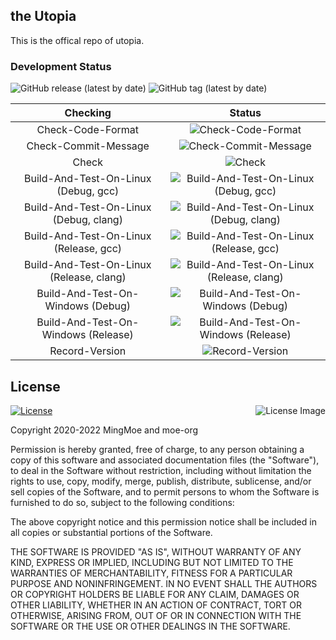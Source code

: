 ## the Utopia
This is the offical repo of utopia.

### Development Status

<img alt="GitHub release (latest by date)" src="https://img.shields.io/github/v/release/mingmoe/utopia?style=for-the-badge">
<img alt="GitHub tag (latest by date)" src="https://img.shields.io/github/v/tag/mingmoe/utopia?label=snapshot&style=for-the-badge">

<!---ubadge-auto-list-begin-->
| Checking | Status |
| :-------:|:------:|
| Check-Code-Format | ![Check-Code-Format](https://img.shields.io/badge/build-passing-green?style=for-the-badge&logo=githubactions&logoColor=white) |
| Check-Commit-Message | ![Check-Commit-Message](https://img.shields.io/badge/build-passing-green?style=for-the-badge&logo=githubactions&logoColor=white) |
| Check | ![Check](https://img.shields.io/badge/build-passing-green?style=for-the-badge&logo=githubactions&logoColor=white) |
| Build-And-Test-On-Linux (Debug, gcc) | ![Build-And-Test-On-Linux (Debug, gcc)](https://img.shields.io/badge/build-cancelled-lightgrey?style=for-the-badge&logo=githubactions&logoColor=white) |
| Build-And-Test-On-Linux (Debug, clang) | ![Build-And-Test-On-Linux (Debug, clang)](https://img.shields.io/badge/build-cancelled-lightgrey?style=for-the-badge&logo=githubactions&logoColor=white) |
| Build-And-Test-On-Linux (Release, gcc) | ![Build-And-Test-On-Linux (Release, gcc)](https://img.shields.io/badge/build-failed-red?style=for-the-badge&logo=githubactions&logoColor=white) |
| Build-And-Test-On-Linux (Release, clang) | ![Build-And-Test-On-Linux (Release, clang)](https://img.shields.io/badge/build-cancelled-lightgrey?style=for-the-badge&logo=githubactions&logoColor=white) |
| Build-And-Test-On-Windows (Debug) | ![Build-And-Test-On-Windows (Debug)](https://img.shields.io/badge/build-cancelled-lightgrey?style=for-the-badge&logo=githubactions&logoColor=white) |
| Build-And-Test-On-Windows (Release) | ![Build-And-Test-On-Windows (Release)](https://img.shields.io/badge/build-cancelled-lightgrey?style=for-the-badge&logo=githubactions&logoColor=white) |
| Record-Version | ![Record-Version](https://img.shields.io/badge/build-skipped-lightgrey?style=for-the-badge&logo=githubactions&logoColor=white) |
<!---ubadge-auto-list-end-->

## License

<a href="http://opensource.org/licenses/MIT" target="_blank">
<img align="right" alt="License Image" src="http://opensource.org/trademarks/opensource/OSI-Approved-License-100x137.png">
<img align="center" alt="License" src="https://img.shields.io/github/license/moe-org/utopia?style=for-the-badge" />
</a>

Copyright 2020-2022 MingMoe and moe-org

Permission is hereby granted, free of charge, to any person obtaining a copy of this software and associated
documentation files (the "Software"), to deal in the Software without restriction, including without limitation the
rights to use, copy, modify, merge, publish, distribute, sublicense, and/or sell copies of the Software, and to permit
persons to whom the Software is furnished to do so, subject to the following conditions:

The above copyright notice and this permission notice shall be included in all copies or substantial portions of the
Software.

THE SOFTWARE IS PROVIDED "AS IS", WITHOUT WARRANTY OF ANY KIND, EXPRESS OR IMPLIED, INCLUDING BUT NOT LIMITED TO THE
WARRANTIES OF MERCHANTABILITY, FITNESS FOR A PARTICULAR PURPOSE AND NONINFRINGEMENT. IN NO EVENT SHALL THE AUTHORS OR
COPYRIGHT HOLDERS BE LIABLE FOR ANY CLAIM, DAMAGES OR OTHER LIABILITY, WHETHER IN AN ACTION OF CONTRACT, TORT OR
OTHERWISE, ARISING FROM, OUT OF OR IN CONNECTION WITH THE SOFTWARE OR THE USE OR OTHER DEALINGS IN THE SOFTWARE.

